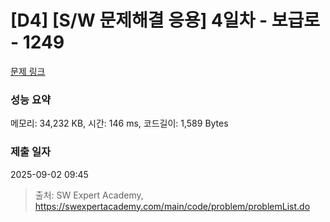 # [D4] [S/W 문제해결 응용] 4일차 - 보급로 - 1249 

[문제 링크](https://swexpertacademy.com/main/code/problem/problemDetail.do?contestProbId=AV15QRX6APsCFAYD) 

### 성능 요약

메모리: 34,232 KB, 시간: 146 ms, 코드길이: 1,589 Bytes

### 제출 일자

2025-09-02 09:45



> 출처: SW Expert Academy, https://swexpertacademy.com/main/code/problem/problemList.do